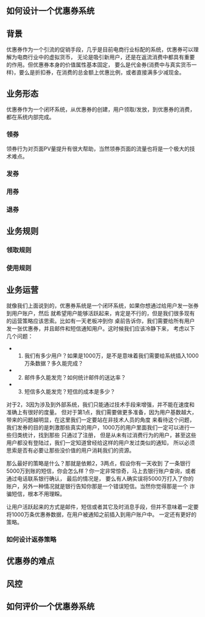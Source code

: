 如何设计一个优惠券系统
-----------------------------------------------

## 背景

优惠券作为一个引流的促销手段，几乎是目前电商行业标配的系统，优惠券可以理解为电商行业中的虚拟货币，
无论是吸引新用户，还是在返流消费中都具有重要的作用。但优惠券本身的价值属性基本固定，
要么是代金券(消费中与真实货币一样)，要么是折扣券，在消费的总金额上优惠比例，或者直接满多少减现金。

## 业务形态

优惠券作为一个闭环系统，从优惠券的创建，用户领取/发放，到优惠券的消费，都在系统内部完成。

### 领券

领券行为对页面PV量提升有很大帮助，当然领券页面的流量也将是一个极大的技术难点。

### 发券

### 用券

### 退券

## 业务规则

### 领取规则

### 使用规则

## 业务运营

就像我们上面说到的，优惠券系统是一个闭环系统，如果你想通过给用户发一张券到用户账户，然后
就希望用户能够活跃起来，肯定是不行的，但是我们很多现有的运营策略应该思索。比如有一天老板冲到你
桌前告诉你，我们需要给所有用户发一张优惠券，并且邮件和短信通知用户。这时候我们应该冷静下来，
考虑以下几个问题：

- 1. 我们有多少用户？如果是1000万，是不是意味着我们需要给系统插入1000万条数据？多久能完成？
- 2. 邮件多久能发完？如何统计邮件的送达率？
- 3. 短信多久能发完？短信的成本是多少？

对于2，3因为涉及到外部系统，我们只能通过技术手段来增强，并不能在速度和准确上有很好的度量。
但对于第1点，我们需要做更多准备，因为用户基数越大，带来的问题越明显，在这里我们一定要站在非技术人员的角度
来看待这个问题，我们发券的目的是刺激那些真实的用户，1000万的用户里面我们一定可以进行一些归类统计，找到那些
只通过了注册， 但是从未有过消费行为的用户，甚至这些用户都没有登陆过，我们一定知道曾经给这样的用户发过类似的通知，
所以必须思索是否有必要让那些没价值的用户消耗我们的资源。

那么最好的策略是什么？那就是依赖2，3两点，假设你有一天收到
了一条银行5000万到账的短信，你会怎么样？你一定非常惊奇，马上去银行账户查询，或者通过电话联系银行确认，
最后的情况是， 要么有人确实误将5000万打入了你的账户，另外一种情况就是银行告知你那是一个错误短信。当然你觉得那是一个
诈骗短信，根本不用理睬。

让用户活跃起来的方式是邮件，短信或者其它及时消息手段，但并不意味着一定要将1000万条优惠券数据，在用户被通知之前插入到用户账户中。
一定还有更好的策略。

### 如何设计返券策略

## 优惠券的难点

## 风控

## 如何评价一个优惠券系统

